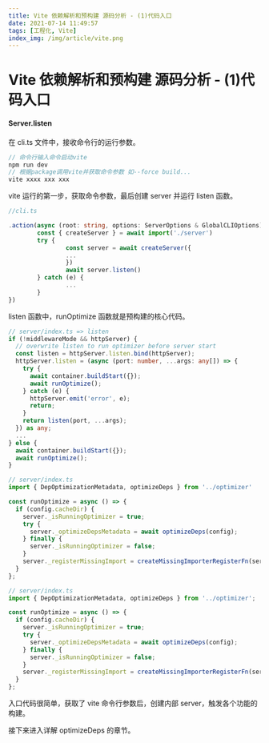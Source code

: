 ```yaml
---
title: Vite 依赖解析和预构建 源码分析 - (1)代码入口
date: 2021-07-14 11:49:57
tags: [工程化, Vite]
index_img: /img/article/vite.png
---
```


# Vite 依赖解析和预构建 源码分析 - (1)代码入口

#### Server.listen

在 cli.ts 文件中，接收命令行的运行参数。

```typescript
// 命令行输入命令启动vite
npm run dev
// 根据package调用vite并获取命令参数 如--force build...
vite xxxx xxx xxx
```

vite 运行的第一步，获取命令参数，最后创建 server 并运行 listen 函数。

```typescript
//cli.ts

.action(async (root: string, options: ServerOptions & GlobalCLIOptions) => {
        const { createServer } = await import('./server')
        try {
                const server = await createServer({
                ...
                })
                await server.listen()
        } catch (e) {
                ...
        }
})
```

listen 函数中，runOptimize 函数就是预构建的核心代码。

```typescript
// server/index.ts => listen
if (!middlewareMode && httpServer) {
  // overwrite listen to run optimizer before server start
  const listen = httpServer.listen.bind(httpServer);
  httpServer.listen = (async (port: number, ...args: any[]) => {
    try {
      await container.buildStart({});
      await runOptimize();
    } catch (e) {
      httpServer.emit('error', e);
      return;
    }
    return listen(port, ...args);
  }) as any;
  ...
} else {
  await container.buildStart({});
  await runOptimize();
}

// server/index.ts
import { DepOptimizationMetadata, optimizeDeps } from '../optimizer'

const runOptimize = async () => {
  if (config.cacheDir) {
    server._isRunningOptimizer = true;
    try {
      server._optimizeDepsMetadata = await optimizeDeps(config);
    } finally {
      server._isRunningOptimizer = false;
    }
    server._registerMissingImport = createMissingImporterRegisterFn(server);
  }
};
```

```typescript
// server/index.ts
import { DepOptimizationMetadata, optimizeDeps } from '../optimizer';

const runOptimize = async () => {
  if (config.cacheDir) {
    server._isRunningOptimizer = true;
    try {
      server._optimizeDepsMetadata = await optimizeDeps(config);
    } finally {
      server._isRunningOptimizer = false;
    }
    server._registerMissingImport = createMissingImporterRegisterFn(server);
  }
};
```

入口代码很简单，获取了 vite 命令行参数后，创建内部 server，触发各个功能的构建。

接下来进入详解 optimizeDeps 的章节。
